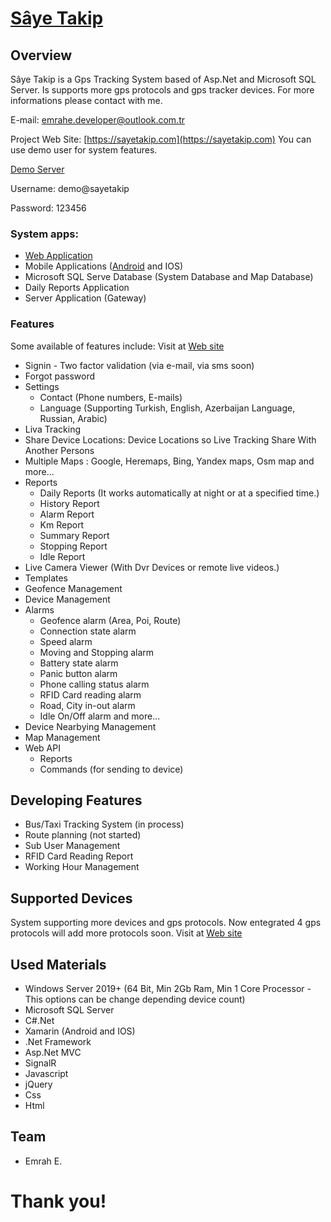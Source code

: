 # [Sâye Takip](https://www.sayetakip.com/)
## Overview
Sâye Takip is a Gps Tracking System based of Asp.Net and Microsoft SQL Server. Is supports more gps protocols and gps tracker devices.
For more informations please contact with me.

E-mail: emrahe.developer@outlook.com.tr

Project Web Site: [https://sayetakip.com](https://sayetakip.com)
You can use demo user for system features.

[Demo Server](https://izle.sayetakip.com)

Username: demo@sayetakip

Password: 123456

### System apps:
* [Web Application](https://izle.sayetakip.com)
* Mobile Applications ([Android](https://play.google.com/store/apps/details?id=com.sayetakip.izle.mobileapp) and IOS)
* Microsoft SQL Serve Database (System Database and Map Database)
* Daily Reports Application
* Server Application (Gateway)

### Features
Some available of features include:
Visit at [Web site](https://www.sayetakip.com/Ozellikler)
* Signin - Two factor validation (via e-mail, via sms soon)
* Forgot password
* Settings
  * Contact (Phone numbers, E-mails)
  * Language (Supporting Turkish, English, Azerbaijan Language, Russian, Arabic)
* Liva Tracking
* Share Device Locations: Device Locations so Live Tracking Share With Another Persons 
* Multiple Maps : Google, Heremaps, Bing, Yandex maps, Osm map and more...
* Reports
  * Daily Reports (It works automatically at night or at a specified time.)
  * History Report
  * Alarm Report
  * Km Report
  * Summary Report
  * Stopping Report
  * Idle Report
* Live Camera Viewer (With Dvr Devices or remote live videos.)
* Templates
* Geofence Management
* Device Management
* Alarms
  * Geofence alarm (Area, Poi, Route)
  * Connection state alarm
  * Speed alarm
  * Moving and Stopping alarm
  * Battery state alarm
  * Panic button alarm
  * Phone calling status alarm
  * RFID Card reading alarm
  * Road, City in-out alarm
  * Idle On/Off alarm and more...
* Device Nearbying Management
* Map Management
* Web API
  * Reports
  * Commands (for sending to device)

## Developing Features
* Bus/Taxi Tracking System (in process)
* Route planning (not started)
* Sub User Management
* RFID Card Reading Report
* Working Hour Management

## Supported Devices
System supporting more devices and gps protocols. Now entegrated 4 gps protocols will add more protocols soon.
Visit at [Web site](https://www.sayetakip.com/DesteklenenCihazlar)

## Used Materials
* Windows Server 2019+ (64 Bit, Min 2Gb Ram, Min 1 Core Processor - This options can be change depending device count)
* Microsoft SQL Server
* C#.Net
* Xamarin (Android and IOS)
* .Net Framework
* Asp.Net MVC
* SignalR
* Javascript
* jQuery
* Css
* Html

## Team
  * Emrah E.
  
# Thank you!
